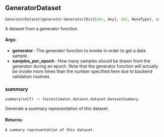 ## GeneratorDataset
```python
GeneratorDataset(generator:Generator[Dict[str, Any], int, NoneType], samples_per_epoch:int) -> None
```
A dataset from a generator function.


#### Args:

* **generator** :  The generator function to invoke in order to get a data sample.
* **samples_per_epoch** :  How many samples should be drawn from the generator during an epoch. Note that the generator        function will actually be invoke more times than the number specified here due to backend validation        routines.

### summary
```python
summary(self) -> fastestimator.dataset.dataset.DatasetSummary
```
Generate a summary representation of this dataset.

#### Returns:
    A summary representation of this dataset.
